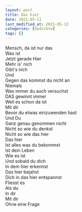 ```yaml
---  
layout: post  
title: Das hier  
date: 2021-05-11  
last_modified_at: 2021-05-13  
categories: [Gedichte]  
tags: []
---  
```


Mensch, da ist nur das  
Was ist  
Jetzt gerade Hier  
Mehr is' nich  
Gibt's nich  
Und  
Gegen das kommst du nicht an  
Niemals  
Was immer du auch versuchst  
DAS gewinnt immer  
Weil es schon da ist  
Mit dir  
Bevor du etwas einzuwenden hast  
Und Du  
Ganz genau genommen nicht  
Nicht so wie du denkst  
Nicht so wie das hier  
Das hier  
Ist alles was du bekommst  
Ist dein Leben  
Wie es ist  
Und sobald du dich  
In dem hier erkennst  
Das hier bejahst  
Dich in das hier entspannst  
Fliesst es  
Als du  
In dir  
Mit dir  
Ohne eine Frage
